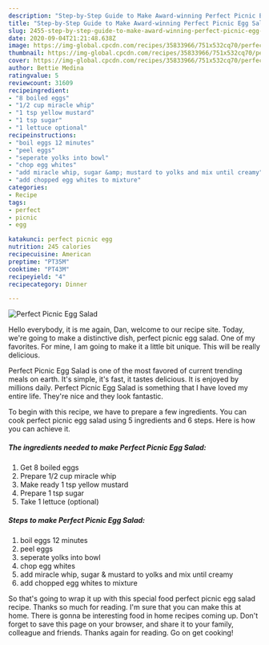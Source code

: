 ```yaml
---
description: "Step-by-Step Guide to Make Award-winning Perfect Picnic Egg Salad"
title: "Step-by-Step Guide to Make Award-winning Perfect Picnic Egg Salad"
slug: 2455-step-by-step-guide-to-make-award-winning-perfect-picnic-egg-salad
date: 2020-09-04T21:21:48.638Z
image: https://img-global.cpcdn.com/recipes/35833966/751x532cq70/perfect-picnic-egg-salad-recipe-main-photo.jpg
thumbnail: https://img-global.cpcdn.com/recipes/35833966/751x532cq70/perfect-picnic-egg-salad-recipe-main-photo.jpg
cover: https://img-global.cpcdn.com/recipes/35833966/751x532cq70/perfect-picnic-egg-salad-recipe-main-photo.jpg
author: Bettie Medina
ratingvalue: 5
reviewcount: 31609
recipeingredient:
- "8 boiled eggs"
- "1/2 cup miracle whip"
- "1 tsp yellow mustard"
- "1 tsp sugar"
- "1 lettuce optional"
recipeinstructions:
- "boil eggs 12 minutes"
- "peel eggs"
- "seperate yolks into bowl"
- "chop egg whites"
- "add miracle whip, sugar &amp; mustard to yolks and mix until creamy"
- "add chopped egg whites to mixture"
categories:
- Recipe
tags:
- perfect
- picnic
- egg

katakunci: perfect picnic egg 
nutrition: 245 calories
recipecuisine: American
preptime: "PT35M"
cooktime: "PT43M"
recipeyield: "4"
recipecategory: Dinner

---
```



![Perfect Picnic Egg Salad](https://img-global.cpcdn.com/recipes/35833966/751x532cq70/perfect-picnic-egg-salad-recipe-main-photo.jpg)

Hello everybody, it is me again, Dan, welcome to our recipe site. Today, we're going to make a distinctive dish, perfect picnic egg salad. One of my favorites. For mine, I am going to make it a little bit unique. This will be really delicious.



Perfect Picnic Egg Salad is one of the most favored of current trending meals on earth. It's simple, it's fast, it tastes delicious. It is enjoyed by millions daily. Perfect Picnic Egg Salad is something that I have loved my entire life. They're nice and they look fantastic.


To begin with this recipe, we have to prepare a few ingredients. You can cook perfect picnic egg salad using 5 ingredients and 6 steps. Here is how you can achieve it.

<!--inarticleads1-->

##### The ingredients needed to make Perfect Picnic Egg Salad:

1. Get 8 boiled eggs
1. Prepare 1/2 cup miracle whip
1. Make ready 1 tsp yellow mustard
1. Prepare 1 tsp sugar
1. Take 1 lettuce (optional)




<!--inarticleads2-->

##### Steps to make Perfect Picnic Egg Salad:

1. boil eggs 12 minutes
1. peel eggs
1. seperate yolks into bowl
1. chop egg whites
1. add miracle whip, sugar &amp; mustard to yolks and mix until creamy
1. add chopped egg whites to mixture




So that's going to wrap it up with this special food perfect picnic egg salad recipe. Thanks so much for reading. I'm sure that you can make this at home. There is gonna be interesting food in home recipes coming up. Don't forget to save this page on your browser, and share it to your family, colleague and friends. Thanks again for reading. Go on get cooking!

